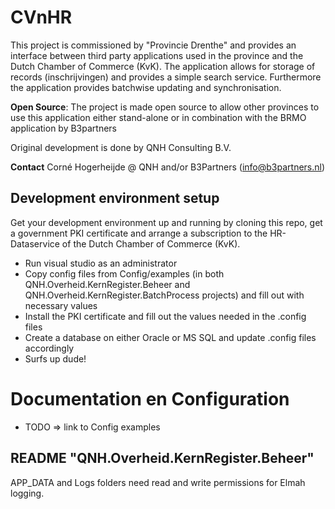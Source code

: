 # CVnHR

This project is commissioned by "Provincie Drenthe" and provides an interface between 
third party applications used in the province and the Dutch Chamber of Commerce (KvK).
The application allows for storage of records (inschrijvingen) and provides a simple search
service. Furthermore the application provides batchwise updating and synchronisation.

__Open Source__: The project is made open source to allow other provinces to use this 
application either stand-alone or in combination with the BRMO application by B3partners

Original development is done by QNH Consulting B.V.

__Contact__ Corné Hogerheijde @ QNH and/or B3Partners (info@b3partners.nl)


## Development environment setup

Get your development environment up and running by cloning this repo, get a government 
PKI certificate and arrange a subscription to the HR-Dataservice of the Dutch Chamber 
of Commerce (KvK).
- Run visual studio as an administrator
- Copy config files from Config/examples (in both QNH.Overheid.KernRegister.Beheer and 
  QNH.Overheid.KernRegister.BatchProcess projects) and fill out with necessary values
- Install the PKI certificate and fill out the values needed in the .config files
- Create a database on either Oracle or MS SQL and update .config files accordingly
- Surfs up dude!

# Documentation en Configuration

- TODO => link to Config examples




## README "QNH.Overheid.KernRegister.Beheer"
APP_DATA and Logs folders need read and write permissions for Elmah logging.
